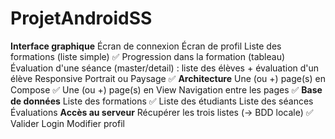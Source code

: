 # ProjetAndroidSS

**Interface graphique**
Écran de connexion
Écran de profil 
Liste des formations (liste simple) ✅
Progression dans la formation (tableau)
Évaluation d'une séance (master/detail) : liste des élèves + évaluation d'un élève
Responsive Portrait ou Paysage ✅
**Architecture**
Une (ou +) page(s) en Compose ✅
Une (ou +) page(s) en View
Navigation entre les pages ✅
**Base de données**
Liste des formations ✅
Liste des étudiants 
Liste des séances 
Évaluations
**Accès au serveur**
Récupérer les trois listes (-> BDD locale) ✅
Valider Login
Modifier profil